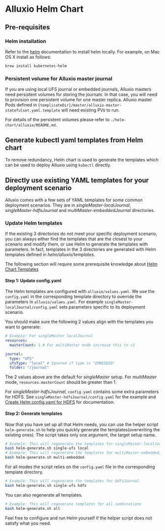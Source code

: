# Alluxio Helm Chart

## Pre-requisites
### Helm installation
Refer to the [helm](https://helm.sh/docs/using_helm/#installing-helm) documentation to install helm locally.
For example, on Mac OS X install as follows:
```bash
brew install kubernetes-helm
```

### Persistent volume for Alluxio master journal
If you are using local UFS journal or embedded journals, Alluxio masters need persistent volumes for storing the journals.
In that case, you will need to provision one persistent volume for one master replica.
Alluxio master Pods defined in `{templicateDir}/master/alluxio-master-statefulset.yaml.template`
will need existing PVs to run.

For details of the persistent volumes please refer to `./helm-chart/alluxio/README.md`.

## Generate kubectl yaml templates from Helm chart

To remove redundancy, Helm chart is used to generate the templates which can be used to deploy Alluxio
using `kubectl` directly. 

## Directly use existing YAML templates for your deployment scenario

Alluxio comes with a few sets of YAML templates for some common deployment scenarios.
They are in *singleMaster-localJournal*, *singleMaster-hdfsJournal* and *multiMaster-embeddedJournal* directories.

### Update Helm templates

If the existing 3 directories do not meet your specific deployment scenario,
you can always either find the templates that are the closest to your scenario and modify them,
or use Helm to generate the templates with parameters.
In fact, templates in the 3 directories are generated with Helm templates defined in *helm/alluxio/templates*.

The following section will require some prerequisite knowledge about [Helm Chart Templates](https://helm.sh/docs/chart_template_guide/#the-chart-template-developer-s-guide)

#### Step 1: Update config.yaml

The Helm templates are configured with `alluxio/values.yaml`.
We use the `config.yaml` in the corresponding template directory to override the parameters in `alluxio/values.yaml`.
For example `singleMaster-localJournal/config.yaml` sets parameters specific to its deployment scenario.

You should make sure the following 2 values align with the templates you want to generate:

```yaml
# Example: For singleMaster localJournal
resources:
  masterCount: 1 # For multiMaster mode increase this to >1

journal:
  type: "UFS"
  ufsType: "local" # Ignored if type is "EMBEDDED"
  folder: "/journal"
```

The 2 values above are the default for *singleMaster* setup. For *multiMaster* mode, `resources.masterCount` should be greater than 1.

For *singleMaster-hdfsJournal*, `config.yaml` contains some extra parameters for HDFS.
See `singleMaster-hdfsJournal/config.yaml` for the example and
[Create Helm config.yaml for HDFS](https://docs.alluxio.io/os/user/edge/en/kubernetes/Running-Alluxio-On-Kubernetes.html#example-hdfs-as-the-under-store)
for documentation.

#### Step 2: Generate templates

Now that you have set up all that Helm needs, you can use the helper script `helm-generate.sh` to help you quickly generate the templates(overwriting the existing ones).
The script takes only one argument, the target setup name.

```bash
# Example: This will regenerate the templates for singleMaster-localJournal
bash helm-generate.sh single-ufs local
# Example: This will regenerate the templates for multiMaster-embeddedJournal
bash helm-generate.sh multi-embedded

```

For all modes the script relies on the `config.yaml` file in the corresponding template directory.

```bash
# Example: This will regenerate the templates for hdfsJournal
bash helm-generate.sh single-ufs hdfs
```

You can also regenerate all templates.

```bash
# Example: This will regenerate templates for all combinations
bash helm-generate.sh all
```

Feel free to configure and run Helm yourself if the helper script does not satisfy what you need.
